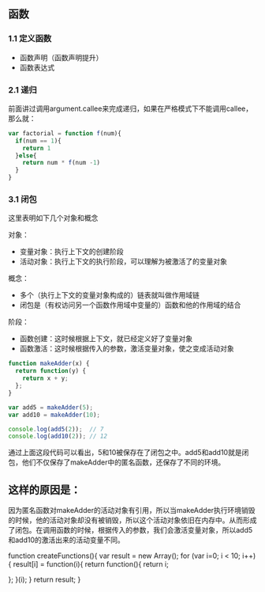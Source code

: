 
## 函数
### 1.1 定义函数
- 函数声明（函数声明提升）
- 函数表达式

### 2.1 递归
前面讲过调用argument.callee来完成递归，如果在严格模式下不能调用callee，那么就：
```javascript
var factorial = function f(num){
  if(num == 1){
    return 1
  }else{
    return num * f(num -1)
  }
}
```

### 3.1 闭包
这里表明如下几个对象和概念

对象：
  - 变量对象：执行上下文的创建阶段
  - 活动对象：执行上下文的执行阶段，可以理解为被激活了的变量对象

概念：
  - 多个（执行上下文的变量对象构成的）链表就叫做作用域链
  - 闭包是（有权访问另一个函数作用域中变量的）函数和他的作用域的结合

阶段：
  - 函数创建：这时候根据上下文，就已经定义好了变量对象
  - 函数激活：这时候根据传入的参数，激活变量对象，使之变成活动对象

```javascript
function makeAdder(x) {
  return function(y) {
    return x + y;
  };
}

var add5 = makeAdder(5);
var add10 = makeAdder(10);

console.log(add5(2));  // 7
console.log(add10(2)); // 12
```
通过上面这段代码可以看出，5和10被保存在了闭包之中。add5和add10就是闭包，他们不仅保存了makeAdder中的匿名函数，还保存了不同的环境。

## 这样的原因是：
因为匿名函数对makeAdder的活动对象有引用，所以当makeAdder执行环境销毁的时候，他的活动对象却没有被销毁，所以这个活动对象依旧在内存中。从而形成了闭包。在调用函数的时候，根据传入的参数，我们会激活变量对象，所以add5和add10的激活出来的活动变量不同。


function createFunctions(){
var result = new Array();
for (var i=0; i < 10; i++){
result[i] = function(i){
return function(){
return i;

};
}(i);
}
return result;
}







